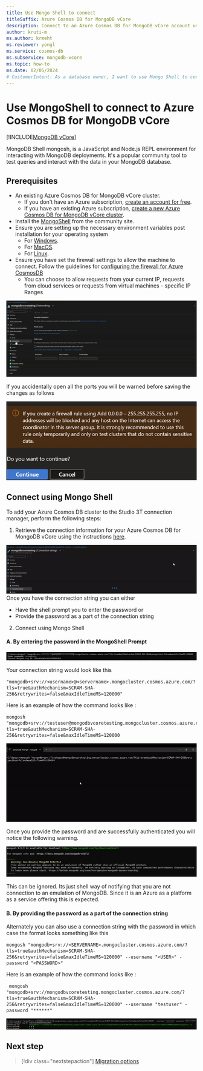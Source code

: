 ```yaml
---
title: Use Mongo Shell to connect
titleSuffix: Azure Cosmos DB for MongoDB vCore
description: Connect to an Azure Cosmos DB for MongoDB vCore account using Mongo Shell community tool to query data.
author: kruti-m
ms.author: krmeht
ms.reviewer: yongl
ms.service: cosmos-db
ms.subservice: mongodb-vcore
ms.topic: how-to
ms.date: 02/05/2024
# CustomerIntent: As a database owner, I want to use Mongo Shell to connect and query my database & collections.
---
```


# Use MongoShell to connect to Azure Cosmos DB for MongoDB vCore

[!INCLUDE[MongoDB vCore](../../includes/appliesto-mongodb-vcore.md)]

MongoDB Shell mongosh, is a JavaScript and Node.js REPL environment for interacting with MongoDB deployments. It's a popular community tool to test queries and interact with the data in your MongoDB database.

## Prerequisites

- An existing Azure Cosmos DB for MongoDB vCore cluster.
  - If you don't have an Azure subscription, [create an account for free](https://azure.microsoft.com/free).
  - If you have an existing Azure subscription, [create a new Azure Cosmos DB for MongoDB vCore cluster](quickstart-portal.md).
- Install the [MongoShell](https://www.mongodb.com/docs/mongodb-shell/install/) from the community site.
- Ensure you are setting up the necessary environment variables post installation for your operating system
    - For [Windows](https://www.mongodb.com/docs/mongodb-shell/install/#add-the-mongosh-binary-to-your-path-environment-variable).
    - For [MacOS](https://www.mongodb.com/docs/mongodb-shell/install/#add-the-downloaded-binaries-to-your-path-environment-variable).
    - For [Linux](https://www.mongodb.com/docs/mongodb-shell/install/#confirm-that-mongosh-installed-successfully).
- Ensure you have set the firewall settings to allow the machine to connect. Follow the guidelines for [configuring the firewall for Azure CosmosDB](../../../cosmos-db/how-to-configure-firewall.md)
    - You can choose to allow requests from your current IP, requests from cloud services or requests from virtual machines - specific IP Ranges
    
![GIF of Firewall Settings update for MongoDB Vcore](media/connect-using-mongoshell/FirewallSettings.gif)

If you accidentally open all the ports you will be warned before saving the changes as follows

![PNG Image for Firewall Warning](./media/connect-using-mongoshell/Firewall%20Warning.PNG)

## Connect using Mongo Shell 

To add your Azure Cosmos DB cluster to the Studio 3T connection manager, perform the following steps:
1. Retrieve the connection information for your Azure Cosmos DB for MongoDB vCore using the instructions [here](quickstart-portal.md#get-cluster-credentials).

![GIF for getting connection string](./media/connect-using-mongoshell/GettingConnectionStringfromPortal.gif)
Once you have the connection string you can either 
- Have the shell prompt you to enter the password or
- Provide the password as a part of the connection string 

2. Connect using Mongo Shell

#### A. By entering the password in the MongoShell Prompt

![PNG Prompt image for password for MongoShell](./media/connect-using-mongoshell/PasswordPromptinShell.PNG)

Your connection string would look like this
```
"mongodb+srv://<username>@<servername>.mongocluster.cosmos.azure.com/?tls=true&authMechanism=SCRAM-SHA-256&retrywrites=false&maxIdleTimeMS=120000"
```
Here is an example of how the command looks like : 
```
mongosh "mongodb+srv://testuser@mongodbvcoretesting.mongocluster.cosmos.azure.com/?tls=true&authMechanism=SCRAM-SHA-256&retrywrites=false&maxIdleTimeMS=120000
```
![GIF for connecting by entering password](./media/connect-using-mongoshell/MongoShellConnect.gif)

Once you provide the password and are successfully authenticated you will notice the following warning.

![PNG Warning image for Shell](./media/connect-using-mongoshell/ShellWarning.PNG)

This can be ignored. Its just shell way of notifying that you are not connection to an emulation of MongoDB. Since it is an Azure as a platform as a service offering this is expected. 

#### B. By providing the password as a part of the connection string

Alternately you can also use a connection string with the password in which case the format looks something like this
```
mongosh "mongodb+srv://<SERVERNAME>.mongocluster.cosmos.azure.com/?tls=true&authMechanism=SCRAM-SHA-256&retrywrites=false&maxIdleTimeMS=120000" --username "<USER>" -password "<PASSWORD>"
```

Here is an example of how the command looks like : 
```
 mongosh "mongodb+srv://mongodbvcoretesting.mongocluster.cosmos.azure.com/?tls=true&authMechanism=SCRAM-SHA-256&retrywrites=false&maxIdleTimeMS=120000" --username "testuser" -password "******"
```
![PNG Image for password as a part of connection string ](./media/connect-using-mongoshell/ConnectionStringwithPassword.PNG)

## Next step

> [!div class="nextstepaction"]
> [Migration options](migration-options.md)